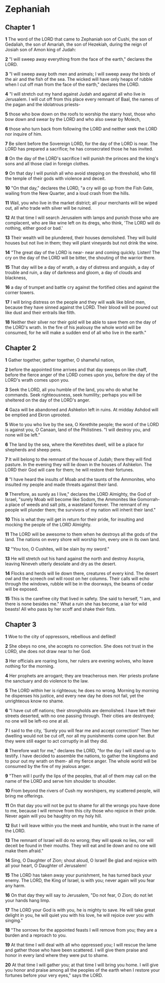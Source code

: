 # Zephaniah

## Chapter 1

**1** The word of the LORD that came to Zephaniah son of Cushi, the son of Gedaliah, the son of Amariah, the son of Hezekiah, during the reign of Josiah son of Amon king of Judah:

**2** "I will sweep away everything from the face of the earth," declares the LORD.

**3** "I will sweep away both men and animals; I will sweep away the birds of the air and the fish of the sea. The wicked will have only heaps of rubble when I cut off man from the face of the earth," declares the LORD.

**4** "I will stretch out my hand against Judah and against all who live in Jerusalem. I will cut off from this place every remnant of Baal, the names of the pagan and the idolatrous priests-

**5** those who bow down on the roofs to worship the starry host, those who bow down and swear by the LORD and who also swear by Molech,

**6** those who turn back from following the LORD and neither seek the LORD nor inquire of him.

**7** Be silent before the Sovereign LORD, for the day of the LORD is near. The LORD has prepared a sacrifice; he has consecrated those he has invited.

**8** On the day of the LORD's sacrifice I will punish the princes and the king's sons and all those clad in foreign clothes.

**9** On that day I will punish all who avoid stepping on the threshold, who fill the temple of their gods with violence and deceit.

**10** "On that day," declares the LORD, "a cry will go up from the Fish Gate, wailing from the New Quarter, and a loud crash from the hills.

**11** Wail, you who live in the market district; all your merchants will be wiped out, all who trade with silver will be ruined.

**12** At that time I will search Jerusalem with lamps and punish those who are complacent, who are like wine left on its dregs, who think, 'The LORD will do nothing, either good or bad.'

**13** Their wealth will be plundered, their houses demolished. They will build houses but not live in them; they will plant vineyards but not drink the wine.

**14** "The great day of the LORD is near- near and coming quickly. Listen! The cry on the day of the LORD will be bitter, the shouting of the warrior there.

**15** That day will be a day of wrath, a day of distress and anguish, a day of trouble and ruin, a day of darkness and gloom, a day of clouds and blackness,

**16** a day of trumpet and battle cry against the fortified cities and against the corner towers.

**17** I will bring distress on the people and they will walk like blind men, because they have sinned against the LORD. Their blood will be poured out like dust and their entrails like filth.

**18** Neither their silver nor their gold will be able to save them on the day of the LORD's wrath. In the fire of his jealousy the whole world will be consumed, for he will make a sudden end of all who live in the earth."

## Chapter 2

**1** Gather together, gather together, O shameful nation,

**2** before the appointed time arrives and that day sweeps on like chaff, before the fierce anger of the LORD comes upon you, before the day of the LORD's wrath comes upon you.

**3** Seek the LORD, all you humble of the land, you who do what he commands. Seek righteousness, seek humility; perhaps you will be sheltered on the day of the LORD's anger.

**4** Gaza will be abandoned and Ashkelon left in ruins. At midday Ashdod will be emptied and Ekron uprooted.

**5** Woe to you who live by the sea, O Kerethite people; the word of the LORD is against you, O Canaan, land of the Philistines. "I will destroy you, and none will be left."

**6** The land by the sea, where the Kerethites dwell, will be a place for shepherds and sheep pens.

**7** It will belong to the remnant of the house of Judah; there they will find pasture. In the evening they will lie down in the houses of Ashkelon. The LORD their God will care for them; he will restore their fortunes.

**8** "I have heard the insults of Moab and the taunts of the Ammonites, who insulted my people and made threats against their land.

**9** Therefore, as surely as I live," declares the LORD Almighty, the God of Israel, "surely Moab will become like Sodom, the Ammonites like Gomorrah- a place of weeds and salt pits, a wasteland forever. The remnant of my people will plunder them; the survivors of my nation will inherit their land."

**10** This is what they will get in return for their pride, for insulting and mocking the people of the LORD Almighty.

**11** The LORD will be awesome to them when he destroys all the gods of the land. The nations on every shore will worship him, every one in its own land.

**12** "You too, O Cushites, will be slain by my sword."

**13** He will stretch out his hand against the north and destroy Assyria, leaving Nineveh utterly desolate and dry as the desert.

**14** Flocks and herds will lie down there, creatures of every kind. The desert owl and the screech owl will roost on her columns. Their calls will echo through the windows, rubble will be in the doorways, the beams of cedar will be exposed.

**15** This is the carefree city that lived in safety. She said to herself, "I am, and there is none besides me." What a ruin she has become, a lair for wild beasts! All who pass by her scoff and shake their fists.

## Chapter 3

**1** Woe to the city of oppressors, rebellious and defiled!

**2** She obeys no one, she accepts no correction. She does not trust in the LORD, she does not draw near to her God.

**3** Her officials are roaring lions, her rulers are evening wolves, who leave nothing for the morning.

**4** Her prophets are arrogant; they are treacherous men. Her priests profane the sanctuary and do violence to the law.

**5** The LORD within her is righteous; he does no wrong. Morning by morning he dispenses his justice, and every new day he does not fail, yet the unrighteous know no shame.

**6** "I have cut off nations; their strongholds are demolished. I have left their streets deserted, with no one passing through. Their cities are destroyed; no one will be left-no one at all.

**7** I said to the city, 'Surely you will fear me and accept correction!' Then her dwelling would not be cut off, nor all my punishments come upon her. But they were still eager to act corruptly in all they did.

**8** Therefore wait for me," declares the LORD, "for the day I will stand up to testify. I have decided to assemble the nations, to gather the kingdoms and to pour out my wrath on them- all my fierce anger. The whole world will be consumed by the fire of my jealous anger.

**9** "Then will I purify the lips of the peoples, that all of them may call on the name of the LORD and serve him shoulder to shoulder.

**10** From beyond the rivers of Cush my worshipers, my scattered people, will bring me offerings.

**11** On that day you will not be put to shame for all the wrongs you have done to me, because I will remove from this city those who rejoice in their pride. Never again will you be haughty on my holy hill.

**12** But I will leave within you the meek and humble, who trust in the name of the LORD.

**13** The remnant of Israel will do no wrong; they will speak no lies, nor will deceit be found in their mouths. They will eat and lie down and no one will make them afraid."

**14** Sing, O Daughter of Zion; shout aloud, O Israel! Be glad and rejoice with all your heart, O Daughter of Jerusalem!

**15** The LORD has taken away your punishment, he has turned back your enemy. The LORD, the King of Israel, is with you; never again will you fear any harm.

**16** On that day they will say to Jerusalem, "Do not fear, O Zion; do not let your hands hang limp.

**17** The LORD your God is with you, he is mighty to save. He will take great delight in you, he will quiet you with his love, he will rejoice over you with singing."

**18** "The sorrows for the appointed feasts I will remove from you; they are a burden and a reproach to you.

**19** At that time I will deal with all who oppressed you; I will rescue the lame and gather those who have been scattered. I will give them praise and honor in every land where they were put to shame.

**20** At that time I will gather you; at that time I will bring you home. I will give you honor and praise among all the peoples of the earth when I restore your fortunes before your very eyes," says the LORD.


